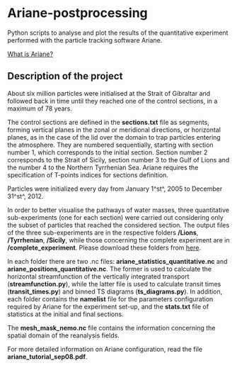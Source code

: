 # Ariane-postprocessing
Python scripts to analyse and plot the results of the quantitative experiment performed with the particle tracking software Ariane. 

[What is Ariane?](http://ariane.lagrangian.free.fr/ariane.html)

## Description of the project
About six million particles were initialised at the Strait of Gibraltar and followed back in time until they reached one of the control sections, in a maximum of 78 years. 

The control sections are defined in the **sections.txt** file as segments, forming vertical planes in the zonal or meridional directions, or horizontal planes, as in the case of the lid over the domain to trap particles entering the atmosphere. They are numbered sequentially, starting with section number 1, which corresponds to the initial section. Section number 2 corresponds to the Strait of Sicily, section number 3 to the Gulf of Lions and the number 4 to the Northern Tyrrhenian Sea. Ariane requires the specification of T-points indices for sections definition.

Particles were initialized every day from January 1^st^, 2005 to December 31^st^, 2012.

In order to better visualise the pathways of water masses, three quantitative sub-experiments (one for each section) were carried out considering only the subset of particles that reached the considered section. The output files of the three sub-experiments are in the respective folders **/Lions**, **/Tyrrhenian**, **/Sicily**, while those concerning the complete experiment are in **/complete_experiment**. Please download these folders from [here](https://www.dropbox.com/scl/fo/psuu0kmsfplvtxnnfvno2/h?dl=0&rlkey=j4gozdkuhmugelxblhwdr2856).

In each folder there are two .nc files: **ariane_statistics_quantitative.nc** and **ariane_positions_quantitative.nc**. The former is used to calculate the horizontal streamfunction of the vertically integrated transport (**streamfunction.py**), while the latter file is used to calculate transit times (**transit_times.py**) and binned TS diagrams (**ts_diagrams.py**). In addition, each folder contains the **namelist** file for the parameters configuration required by Ariane for the experiment set-up, and the **stats.txt** file of statistics at the initial and final sections.  

The **mesh_mask_nemo.nc** file contains the information concerning the spatial domain of the reanalysis fields. 

For more detailed information on Ariane configuration, read the file **ariane_tutorial_sep08.pdf**.




